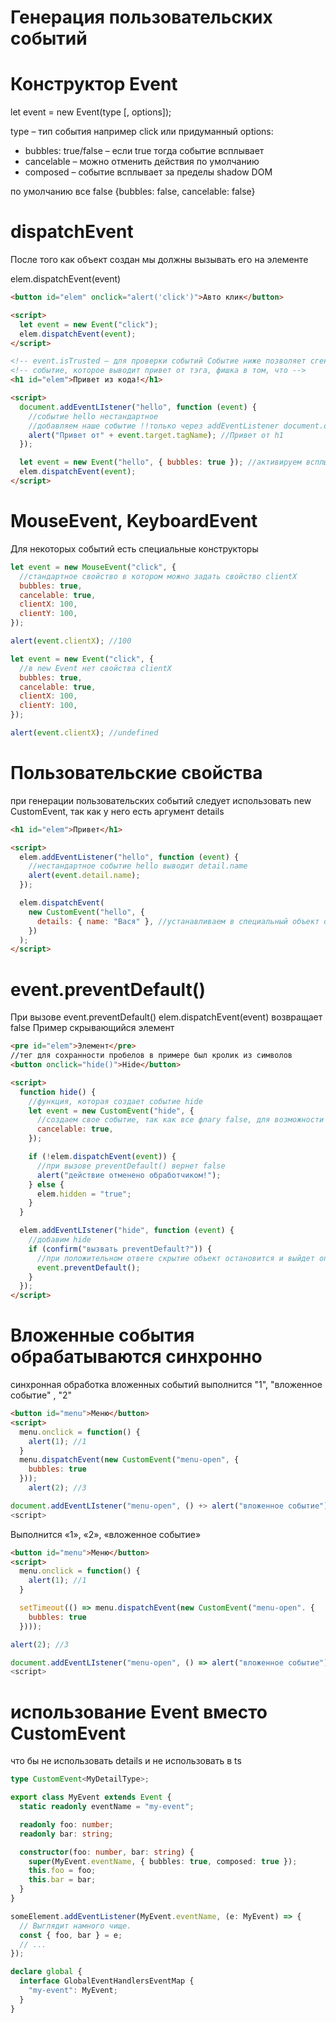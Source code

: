# Генерация пользовательских событий

# Конструктор Event

let event = new Event(type [, options]);

type – тип события например click или придуманный
options:

- bubbles: true/false – если true тогда событие всплывает
- cancelable – можно отменить действия по умолчанию
- composed – событие всплывает за пределы shadow DOM

по умолчанию все false {bubbles: false, cancelable: false}

# dispatchEvent

После того как объект создан мы должны вызывать его на элементе

elem.dispatchEvent(event)

```html
<button id="elem" onclick="alert('click')">Авто клик</button>

<script>
  let event = new Event("click");
  elem.dispatchEvent(event);
</script>

<!-- event.isTrusted – для проверки событий Событие ниже позволяет сгенерировать -->
<!-- событие, которое выводит привет от тэга, фишка в том, что -->
<h1 id="elem">Привет из кода!</h1>

<script>
  document.addEventLIstener("hello", function (event) {
    //событие hello нестандартное
    //добавляем наше событие !!только через addEventListener document.onhello не сработает
    alert("Привет от" + event.target.tagName); //Привет от h1
  });

  let event = new Event("hello", { bubbles: true }); //активируем всплытие
  elem.dispatchEvent(event);
</script>
```

# MouseEvent, KeyboardEvent

Для некоторых событий есть специальные конструкторы

```js
let event = new MouseEvent("click", {
  //стандартное свойство в котором можно задать свойство clientX
  bubbles: true,
  cancelable: true,
  clientX: 100,
  clientY: 100,
});

alert(event.clientX); //100

let event = new Event("click", {
  //в new Event нет свойства clientX
  bubbles: true,
  cancelable: true,
  clientX: 100,
  clientY: 100,
});

alert(event.clientX); //undefined
```

# Пользовательские свойства

при генерации пользовательских событий следует использовать new CustomEvent, так как у него есть аргумент details

```html
<h1 id="elem">Привет</h1>

<script>
  elem.addEventListener("hello", function (event) {
    //нестандартное событие hello выводит detail.name
    alert(event.detail.name);
  });

  elem.dispatchEvent(
    new CustomEvent("hello", {
      details: { name: "Вася" }, //устанавливаем в специальный объект details свойство name
    })
  );
</script>
```

# event.preventDefault()

При вызове event.preventDefault() elem.dispatchEvent(event) возвращает false
Пример скрывающийся элемент

```html
<pre id="elem">Элемент</pre>
//тег для сохранности пробелов в примере был кролик из символов
<button onclick="hide()">Hide</button>

<script>
  function hide() {
    //функция, которая создает событие hide
    let event = new CustomEvent("hide", {
      //создаем свое событие, так как все флагу false, для возможности event.preventDefault() нужно установить свойство
      cancelable: true,
    });

    if (!elem.dispatchEvent(event)) {
      //при вызове preventDefault() вернет false
      alert("действие отменено обработчиком!");
    } else {
      elem.hidden = "true";
    }
  }

  elem.addEventLIstener("hide", function (event) {
    //добавим hide
    if (confirm("вызвать preventDefault?")) {
      //при положительном ответе скрытие объект остановится и выйдет оповещение о том, что действие отменено обработчиком, при отрицательном элемент скроется
      event.preventDefault();
    }
  });
</script>
```

# Вложенные события обрабатываются синхронно

синхронная обработка вложенных событий выполнится "1", "вложенное событие" , "2"

```html
<button id="menu">Меню</button>
<script>
  menu.onclick = function() {
    alert(1); //1
  }
  menu.dispatchEvent(new CustomEvent("menu-open", {
    bubbles: true
  }));
    alert(2); //3

document.addEventLIstener("menu-open", () +> alert("вложенное событие")) //2
<script>

```

Выполнится «1», «2», «вложенное событие»

```html
<button id="menu">Меню</button>
<script>
  menu.onclick = function() {
    alert(1); //1
  }

  setTimeout(() => menu.dispatchEvent(new CustomEvent("menu-open". {
    bubbles: true
  })));

alert(2); //3

document.addEventLIstener("menu-open", () => alert("вложенное событие")) //2
<script>

```

# использование Event вместо CustomEvent

что бы не использовать details и не использовать в ts

```ts
type CustomEvent<MyDetailType>;
```

```ts
export class MyEvent extends Event {
  static readonly eventName = "my-event";

  readonly foo: number;
  readonly bar: string;

  constructor(foo: number, bar: string) {
    super(MyEvent.eventName, { bubbles: true, composed: true });
    this.foo = foo;
    this.bar = bar;
  }
}

someElement.addEventListener(MyEvent.eventName, (e: MyEvent) => {
  // Выглядит намного чище.
  const { foo, bar } = e;
  // ...
});

declare global {
  interface GlobalEventHandlersEventMap {
    "my-event": MyEvent;
  }
}
```
